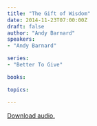 ```yaml
---
title: "The Gift of Wisdom"
date: 2014-11-23T07:00:00Z
draft: false
author: "Andy Barnard"
speakers:
- "Andy Barnard"

series:
- "Better To Give"

books:

topics:

---
```

[Download audio.](https://s3.amazonaws.com/highway/sermons/2014_11/2014-11-23_GiftOfWisdom.mp3)